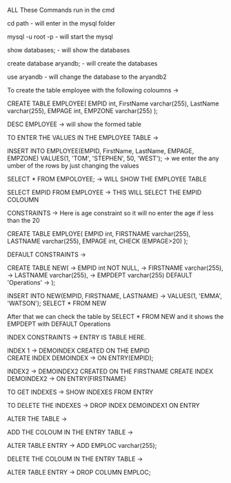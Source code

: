 ALL These Commands run in the cmd

cd path - will enter in the mysql folder

mysql -u root -p  - will start the mysql

show databases; - will show the databases

create database aryandb; - will create the databases

use aryandb - will change the database to the aryandb2

To create the table employee with the following coloumns ->

CREATE TABLE EMPLOYEE(
EMPID int,
FirstName varchar(255),
LastName varchar(255),
EMPAGE int,
EMPZONE varchar(255)
);

DESC EMPLOYEE -> will show the formed table

TO ENTER THE VALUES IN THE EMPLOYEE TABLE ->

INSERT INTO EMPLOYEE(EMPID, FirstName, LastName, EMPAGE, EMPZONE) VALUES(1, 'TOM', 'STEPHEN', 50, 'WEST'); -> we enter the any umber of the rows by just changing the values

SELECT * FROM EMPOLOYEE; -> WILL SHOW THE EMPLOYEE TABLE
  
SELECT EMPID FROM EMPLOYEE -> THIS WILL SELECT THE EMPID COLOUMN


CONSTRAINTS -> Here is age constraint so it will no enter the age if less than the 20

CREATE TABLE EMPLOYE(
EMPID int,
FIRSTNAME varchar(255),
LASTNAME varchar(255),
EMPAGE int,
CHECK (EMPAGE>20)
);


DEFAULT CONSTRAINTS ->

CREATE TABLE NEW(
    -> EMPID int NOT NULL,
    -> FIRSTNAME varchar(255),
    -> LASTNAME varchar(255),
    -> EMPDEPT varchar(255) DEFAULT 'Operations'
    -> );

INSERT INTO NEW(EMPID, FIRSTNAME, LASTNAME)
    -> VALUES(1, 'EMMA', 'WATSON');
SELECT * FROM NEW

After that we can check the table by SELECT * FROM NEW and it shows the EMPDEPT with DEFAULT Operations


INDEX CONSTRAINTS -> ENTRY IS TABLE HERE.


INDEX 1 -> DEMOINDEX CREATED ON THE EMPID  
 CREATE INDEX DEMOINDEX
 -> ON ENTRY(EMPID);


INDEX2 -> DEMOINDEX2 CREATED ON THE FIRSTNAME
CREATE INDEX DEMOINDEX2
-> ON ENTRY(FIRSTNAME)


TO GET INDEXES -> SHOW INDEXES FROM ENTRY


TO DELETE THE INDEXES -> DROP INDEX DEMOINDEX1 ON ENTRY


ALTER THE TABLE ->

ADD THE COLOUM IN THE ENTRY TABLE ->

ALTER TABLE ENTRY
-> ADD EMPLOC varchar(255);


DELETE THE COLOUM IN THE ENTRY TABLE ->

ALTER TABLE ENTRY
-> DROP COLUMN EMPLOC; 



